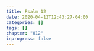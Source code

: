 ```yaml
---
title: Psalm 12
date: 2020-04-12T12:43:27-04:00
categories: []
tags: []
chapter: "012"
inprogress: false
---
```


